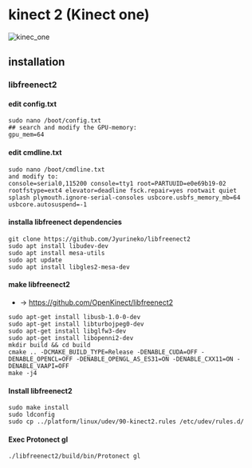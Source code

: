 # kinect 2 (Kinect one)

![kinec_one](https://m.media-amazon.com/images/S/aplus-media/mg/ec801571-863a-4ed2-ab7d-b63600d8143f._SR285,285_.png)

## installation
### libfreenect2


#### edit config.txt
```
sudo nano /boot/config.txt
## search and modify the GPU-memory:
gpu_mem=64
```


#### edit cmdline.txt
```
sudo nano /boot/cmdline.txt
and modify to:
console=serial0,115200 console=tty1 root=PARTUUID=e0e69b19-02 rootfstype=ext4 elevator=deadline fsck.repair=yes rootwait quiet splash plymouth.ignore-serial-consoles usbcore.usbfs_memory_mb=64 usbcore.autosuspend=-1
```


#### installa libfreenect dependencies
```
git clone https://github.com/Jyurineko/libfreenect2
sudo apt install libudev-dev
sudo apt install mesa-utils
sudo apt update
sudo apt install libgles2-mesa-dev
```


#### make libfreenect2
* -> https://github.com/OpenKinect/libfreenect2 

```
sudo apt-get install libusb-1.0-0-dev
sudo apt-get install libturbojpeg0-dev
sudo apt-get install libglfw3-dev
sudo apt-get install libopenni2-dev
mkdir build && cd build
cmake .. -DCMAKE_BUILD_TYPE=Release -DENABLE_CUDA=OFF -DENABLE_OPENCL=OFF -DENABLE_OPENGL_AS_ES31=ON -DENABLE_CXX11=ON -DENABLE_VAAPI=OFF
make -j4
```


#### Install libfreenect2

```
sudo make install
sudo ldconfig
sudo cp ../platform/linux/udev/90-kinect2.rules /etc/udev/rules.d/
```


#### Exec Protonect gl

```
./libfreenect2/build/bin/Protonect gl
```


